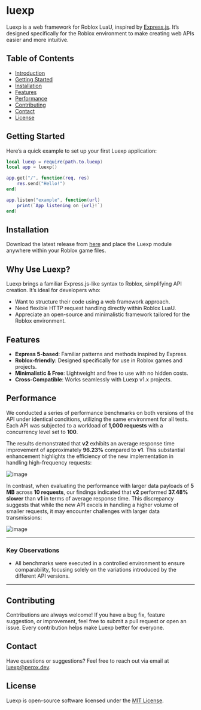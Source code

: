 # luexp
Luexp is a web framework for Roblox LuaU, inspired by [Express.js](https://github.com/expressjs/express). It’s designed specifically for the Roblox environment to make creating web APIs easier and more intuitive.

## Table of Contents
- [Introduction](#luexp)
- [Getting Started](#getting-started)
- [Installation](#installation)
- [Features](#features)
- [Performance](#Performance)
- [Contributing](#contributing)
- [Contact](#contact)
- [License](#license)

## Getting Started
Here’s a quick example to set up your first Luexp application:

```lua
local luexp = require(path.to.luexp)
local app = luexp()

app.get("/", function(req, res)
    res.send("Hello!")
end)

app.listen("example", function(url)
    print(`App listening on {url}!`)
end)
```

## Installation
Download the latest release from [here](#) and place the Luexp module anywhere within your Roblox game files.

## Why Use Luexp?
Luexp brings a familiar Express.js-like syntax to Roblox, simplifying API creation. It’s ideal for developers who:
- Want to structure their code using a web framework approach.
- Need flexible HTTP request handling directly within Roblox LuaU.
- Appreciate an open-source and minimalistic framework tailored for the Roblox environment.

## Features
- **Express 5-based**: Familiar patterns and methods inspired by Express.
- **Roblox-friendly**: Designed specifically for use in Roblox games and projects.
- **Minimalistic & Free**: Lightweight and free to use with no hidden costs.
- **Cross-Compatible**: Works seamlessly with Luexp v1.x projects.

## Performance

We conducted a series of performance benchmarks on both versions of the API under identical conditions, utilizing the same environment for all tests. Each API was subjected to a workload of **1,000 requests** with a concurrency level set to **100**.

The results demonstrated that **v2** exhibits an average response time improvement of approximately **96.23%** compared to **v1**. This substantial enhancement highlights the efficiency of the new implementation in handling high-frequency requests:

![image](https://github.com/user-attachments/assets/1e6b413d-ab1d-4090-8f9d-847fd3ef262c)

In contrast, when evaluating the performance with larger data payloads of **5 MB** across **10 requests**, our findings indicated that **v2** performed **37.48% slower** than **v1** in terms of average response time. This discrepancy suggests that while the new API excels in handling a higher volume of smaller requests, it may encounter challenges with larger data transmissions:

![image](https://github.com/user-attachments/assets/0976d358-8ff8-458d-b0df-b55d81245da1)

---

### Key Observations
- All benchmarks were executed in a controlled environment to ensure comparability, focusing solely on the variations introduced by the different API versions.

---

## Contributing
Contributions are always welcome! If you have a bug fix, feature suggestion, or improvement, feel free to submit a pull request or open an issue. Every contribution helps make Luexp better for everyone.

## Contact
Have questions or suggestions? Feel free to reach out via email at [luexp@perox.dev](mailto:luexp@perox.dev).

## License
Luexp is open-source software licensed under the [MIT License](https://github.com/czctus/luexp/blob/main/LICENSE).
